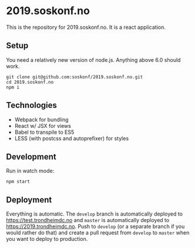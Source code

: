 # 2019.soskonf.no

This is the repository for 2019.soskonf.no. It is a react application.

## Setup

You need a relatively new version of node.js. Anything above 6.0 should work.

    git clone git@github.com:soskonf/2019.soskonf.no.git
    cd 2019.soskonf.no
    npm i
    
## Technologies

- Webpack for bundling
- React w/ JSX for views
- Babel to transpile to ES5
- LESS (with postcss and autoprefixer) for styles
    

## Development

Run in watch mode:

    npm start
    
## Deployment

Everything is automatic. The `develop` branch is automatically deployed to https://test.trondheimdc.no
and `master` is automatically deployed to https://2019.trondheimdc.no. Push to `develop` (or a separate
branch if you would rather do that) and create a pull request from `develop` to `master` when you want
to deploy to production.
